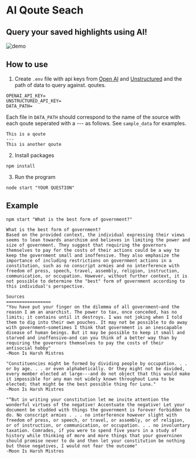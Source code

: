# AI Qoute Seach

## Query your saved highlights using AI!
![demo](https://github.com/jamzrob/ai-qoute-search/assets/13103444/c1f5ba10-5a3e-42c4-b3bf-faccb4858019)


## How to use
1. Create `.env` file with api keys from [Open
AI](https://help.openai.com/en/articles/4936850-where-do-i-find-my-api-key) and
[Unstructured](https://unstructured.io/api-key) and the path of data to query
against.
qoutes.
```
OPENAI_API_KEY=
UNSTRUCTURED_API_KEY=
DATA_PATH=
```
Each file in `DATA_PATH` should correspond to the name of the source with each qoute seperated with a --- as follows. See `sample_data` for examples.
```
This is a qoute
---
This is another qoute
```

2. Install packages
```
npm install

```
3. Run the program
```
node start "YOUR QUESTION"
```

## Example 
```
npm start "What is the best form of government?"
```

```
What is the best form of government?
Based on the provided context, the individual expressing their views seems to lean towards anarchism and believes in limiting the power and size of government. They suggest that requiring the governors themselves to pay for the costs of their actions could be a way to keep the government small and inoffensive. They also emphasize the importance of including restrictions on government actions in a constitution, such as no conscript armies and no interference with freedom of press, speech, travel, assembly, religion, instruction, communication, or occupation. However, without further context, it is not possible to determine the "best" form of government according to this individual's perspective.

Sources
=================
"You have put your finger on the dilemma of all government—and the reason I am an anarchist. The power to tax, once conceded, has no limits; it contains until it destroys. I was not joking when I told them to dig into their own pouches. It may not be possible to do away with government—sometimes I think that government is an inescapable disease of human beings. But it may be possible to keep it small and starved and inoffensive—and can you think of a better way than by requiring the governors themselves to pay the costs of their antisocial hobby"
-Moon Is Harsh Mistres

"Constituencies might be formed by dividing people by occupation. . . or by age. . . or even alphabetically. Or they might not be divided, every member elected at large---and do not object that this would make it impossible for any man not widely known throughout Luna to be elected; that might be the best possible thing for Luna."
-Moon Is Harsh Mistres

"“But in writing your constitution let me invite attention the wonderful virtues of the negative! Accentuate the negative! Let your document be studded with things the government is forever forbidden to do. No conscript armies . . . no interference however slight with freedom of press, or speech, or travel, or assembly, or of religion, or of instruction, or communication, or occupation. . . no involuntary taxation. Comrades, if you were to spend five years in a study of history while thinking of more and more things that your governinen should promise never to do and then let your constitution be nothing but those negatives, I would not fear the outcome"
-Moon Is Harsh Mistres
```
